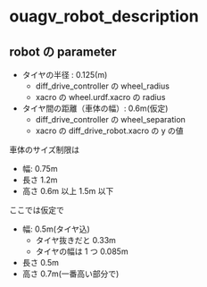 # ouagv_robot_description

## robot の parameter

- タイヤの半径 : 0.125(m)
  - diff_drive_controller の wheel_radius
  - xacro の wheel.urdf.xacro の radius
- タイヤ間の距離（車体の幅）: 0.6m(仮定)
  - diff_drive_controller の wheel_separation
  - xacro の diff_drive_robot.xacro の y の値

車体のサイズ制限は

- 幅: 0.75m
- 長さ 1.2m
- 高さ 0.6m 以上 1.5m 以下

ここでは仮定で

- 幅: 0.5m(タイヤ込)
  - タイヤ抜きだと 0.33m
  - タイヤの幅は 1 つ 0.085m
- 長さ 0.5m
- 高さ 0.7m(一番高い部分で)
